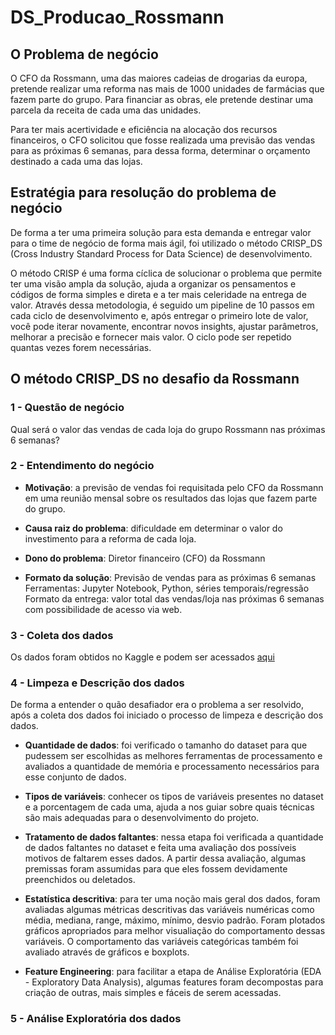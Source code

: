 # DS_Producao_Rossmann

## O Problema de negócio

O CFO da Rossmann, uma das maiores cadeias de drogarias da europa, pretende realizar uma reforma nas mais de 1000 unidades de farmácias que fazem parte do grupo.
Para financiar as obras, ele pretende destinar uma parcela da receita de cada uma das unidades.

Para ter mais acertividade e eficiência na alocação dos recursos financeiros, o CFO solicitou que fosse realizada uma previsão das vendas para as próximas 6 semanas, para dessa forma, determinar o orçamento destinado a cada uma das lojas.

## Estratégia para resolução do problema de negócio

De forma a ter uma primeira solução para esta demanda e entregar valor para o time de negócio de forma mais ágil, foi utilizado o método CRISP_DS (Cross Industry Standard Process for Data Science) de desenvolvimento.

O método CRISP é uma forma cíclica de solucionar o problema que permite ter uma visão ampla da solução, ajuda a organizar os pensamentos e códigos de forma simples e direta e a ter mais celeridade na entrega de valor. Através dessa metodologia, é seguido um pipeline de 10 passos em cada ciclo de desenvolvimento e, após entregar o primeiro lote de valor, você pode iterar novamente, encontrar novos insights, ajustar parâmetros, melhorar a precisão e fornecer mais valor. O ciclo pode ser repetido quantas vezes forem necessárias.

## O método CRISP_DS no desafio da Rossmann

### 1 - Questão de negócio

Qual será o valor das vendas de cada loja do grupo Rossmann nas próximas 6 semanas?

### 2 - Entendimento do negócio

- **Motivação**: 
a previsão de vendas foi requisitada pelo CFO da Rossmann em uma reunião mensal sobre os resultados das lojas que fazem parte do grupo.

- **Causa raiz do problema**: 
dificuldade em determinar o valor do investimento para a reforma de cada loja.

- **Dono do problema**: 
Diretor financeiro (CFO) da Rossmann

- **Formato da solução**:
Previsão de vendas para as próximas 6 semanas
Ferramentas: Jupyter Notebook, Python, séries temporais/regressão
Formato da entrega: valor total das vendas/loja nas próximas 6 semanas com possibilidade de acesso via web.

### 3 - Coleta dos dados

Os dados foram obtidos no Kaggle e podem ser acessados [aqui](https://www.kaggle.com/c/rossmann-store-sales/data)

### 4 - Limpeza e Descrição dos dados

De forma a entender o quão desafiador era o problema a ser resolvido, após a coleta dos dados foi iniciado o processo de limpeza e descrição dos dados.

 - **Quantidade de dados**: foi verificado o tamanho do dataset para que pudessem ser escolhidas as melhores ferramentas de processamento e avaliados a quantidade de memória e processamento necessários para esse conjunto de dados.
 
 - **Tipos de variáveis**: conhecer os tipos de variáveis presentes no dataset e a porcentagem de cada uma, ajuda a nos guiar sobre quais técnicas são mais adequadas para o desenvolvimento do projeto.
 
 - **Tratamento de dados faltantes**: nessa etapa foi verificada a quantidade de dados faltantes no dataset e feita uma avaliação dos possíveis motivos de faltarem esses dados. A partir dessa avaliação, algumas premissas foram assumidas para que eles fossem devidamente preenchidos ou deletados.
 
 - **Estatística descritiva**: para ter uma noção mais geral dos dados, foram avaliadas algumas métricas descritivas das variáveis numéricas como média, mediana, range, máximo, mínimo, desvio padrão. Foram plotados gráficos apropriados para melhor visualiação do comportamento dessas variáveis. O comportamento das variáveis categóricas também foi avaliado através de gráficos e boxplots.
 
 - **Feature Engineering**: para facilitar a etapa de Análise Exploratória (EDA - Exploratory Data Analysis), algumas features foram decompostas para criação de outras, mais simples e fáceis de serem acessadas.
 
 ### 5 - Análise Exploratória dos dados






